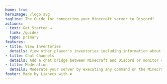 ```yaml
---
home: true
heroImage: /logo.svg
tagline: The Guide for connecting your Minecraft server to Discord!
actions:
- text: Get Started →
  link: /guide/
  type: primary
features:
- title: View Inventories
  details: View other player's inventories including information about every item.
- title: Chat Channels
  details: Add a chat bridge between Minecraft and Discord or monitor commands being sent by users.
- title: Moderation
  details: Moderate your server by executing any command on the Minecraft server.
footer: Made by Lianecx with ❤️
---
```

